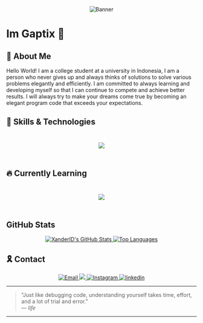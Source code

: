 <!-- Banner Section -->
<p align="center">
  <img src="https://i.pinimg.com/originals/4c/23/98/4c2398e6be397bb08b5cb70b2192d730.gif" alt="Banner" />
</p>

<h1>Im Gaptix 👋</h1>

## 🔮 About Me

Hello World! I am a college student at a university in Indonesia, I am a person who never gives up and always thinks of solutions to solve various problems elegantly and efficiently. I am committed to always learning and developing myself so that I can continue to compete and achieve better results. I will always try to make your dreams come true by becoming an elegant program code that exceeds your expectations.

## 🚀 Skills & Technologies

<div style="display: flex; flex-wrap: wrap; justify-content: center; gap: 15px; padding: 10px;">
  <p align="center">
    <a href="">
      <img src="https://skillicons.dev/icons?i=atom,bootstrap,cpp,cloudflare,css,git,github,html,idea,java,md,linux,php,phpstorm,sublime,ubuntu,vercel,vscode" />
    </a>
  </p>
</div>

## 🔥 Currently Learning

<div style="display: flex; flex-wrap: wrap; justify-content: center; gap: 15px; padding: 10px;">
  <p align="center">
    <a href="">
      <img src="https://skillicons.dev/icons?i=androidstudio,dart,docker,dotnet,figma,flutter,go,js,jquery,kotlin,laravel,kubernetes,materialui,mongodb,mysql,nextjs,nginx,nodejs,nuxtjs,postgres,py,react,redis,sqlite,tailwind,ts,vue" />
    </a>
  </p>
</div>

## GitHub Stats

<div align="center">
  <a href="https://github.com/Gaptixa">
    <img src="https://github-readme-stats.vercel.app/api?username=Gaptixa&show_icons=true&theme=github_dark_dimmed" alt="XanderID's GitHub Stats" />
  </a>
  <a href="https://github.com/Gaptixa">
    <img src="https://github-readme-stats.vercel.app/api/top-langs/?username=Gaptixa&layout=compact&theme=github_dark_dimmed" alt="Top Languages" />
  </a>
</div>

## 🎗️ Contact
<div align="center">
  <a href="mailto:gaffafadhlanulrozaq@gmail.com" target="_blank">
    <img src="https://skillicons.dev/icons?i=gmail" alt="Email" />
  </a>
  <a href="https://discord.gg/VQ5CphZnYB" target="_blank">
    <img src="https://skillicons.dev/icons?i=discord" />
  </a>
  <a href="https://www.instagram.com/gaffaaq/" target="_blank">
    <img src="https://skillicons.dev/icons?i=instagram" alt="Instagram" />
  </a>
  <a href="https://www.linkedin.com/in/gaffa-fadhlanul-rozaq/" target="_blank">
    <img src="https://skillicons.dev/icons?i=linkedin" alt="linkedin" />
  </a>
</div>

---

> "Just like debugging code, understanding yourself takes time, effort, and a lot of trial and error."  
> — *life*

---
